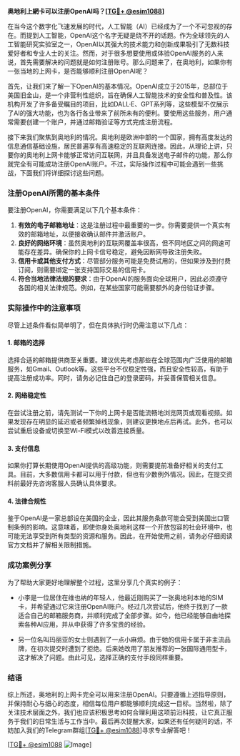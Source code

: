 **奥地利上網卡可以注册OpenAI吗？[[TG💪+ @esim1088](https://t.me/s/esim1088)]**

在当今这个数字化飞速发展的时代，人工智能（AI）已经成为了一个不可忽视的存在。而提到人工智能，OpenAI这个名字无疑是绕不开的话题。作为全球领先的人工智能研究实验室之一，OpenAI以其强大的技术能力和创新成果吸引了无数科技爱好者和专业人士的关注。然而，对于很多想要使用或体验OpenAI服务的人来说，首先需要解决的问题就是如何注册账号。那么问题来了，在奥地利，如果你有一张当地的上网卡，是否能够顺利注册OpenAI呢？

首先，让我们来了解一下OpenAI的基本情况。OpenAI成立于2015年，总部位于美国旧金山，是一个非营利性组织，旨在确保人工智能技术的安全性和普及性。该机构开发了许多备受瞩目的项目，比如DALL·E、GPT系列等，这些模型不仅展示了AI的强大功能，也为各行各业带来了前所未有的便利。要使用这些服务，用户通常需要创建一个账户，并通过邮箱验证等方式完成注册流程。

接下来我们聚焦到奥地利的情况。奥地利是欧洲中部的一个国家，拥有高度发达的信息通信基础设施，居民普遍享有高速稳定的互联网连接。因此，从理论上讲，只要你的奥地利上网卡能够正常访问互联网，并且具备发送电子邮件的功能，那么你就完全有可能成功注册OpenAI账户。不过，实际操作过程中可能会遇到一些挑战，下面我们将详细探讨这些问题。

### 注册OpenAI所需的基本条件

要注册OpenAI，你需要满足以下几个基本条件：
1. **有效的电子邮箱地址**：这是注册过程中最重要的一步。你需要提供一个真实有效的邮箱地址，以便接收确认邮件并激活账户。
2. **良好的网络环境**：虽然奥地利的互联网覆盖率很高，但不同地区之间的网速可能存在差异。确保你的上网卡信号稳定，避免因断网导致注册失败。
3. **信用卡或其他支付方式**：尽管部分服务可能是免费试用的，但如果涉及到付费订阅，则需要绑定一张支持国际交易的信用卡。
4. **符合当地法律法规的要求**：由于OpenAI的服务面向全球用户，因此必须遵守各国的相关法律规范。例如，在某些国家可能需要额外的身份验证步骤。

### 实际操作中的注意事项

尽管上述条件看似简单明了，但在具体执行时仍需注意以下几点：

#### 1. 邮箱的选择
选择合适的邮箱提供商至关重要。建议优先考虑那些在全球范围内广泛使用的邮箱服务，如Gmail、Outlook等。这些平台不仅稳定性强，而且安全性较高，有助于提高注册成功率。同时，请务必记住自己的登录密码，并妥善保管相关信息。

#### 2. 网络稳定性
在尝试注册之前，请先测试一下你的上网卡是否能流畅地浏览网页或观看视频。如果发现存在明显的延迟或者频繁掉线现象，则建议更换地点后再试。此外，也可以尝试重启设备或切换至Wi-Fi模式以改善连接质量。

#### 3. 支付信息
如果你打算长期使用OpenAI提供的高级功能，则需要提前准备好相关的支付工具。目前，大多数信用卡都可以用于付款，但也有少数例外情况。因此，在提交资料前最好先咨询客服人员确认具体要求。

#### 4. 法律合规性
鉴于OpenAI是一家总部设在美国的企业，因此其服务条款可能会受到美国出口管制条例的影响。这意味着，即使你身处奥地利这样一个开放包容的社会环境中，也可能无法享受到所有类型的资源和服务。因此，在开始使用之前，请务必仔细阅读官方文档并了解相关限制措施。

### 成功案例分享

为了帮助大家更好地理解整个过程，这里分享几个真实的例子：

- 小李是一位居住在维也纳的年轻人，他最近刚购买了一张奥地利本地的SIM卡，并希望通过它来注册OpenAI账户。经过几次尝试后，他终于找到了一款适合自己的邮箱服务商，并顺利完成了全部步骤。如今，他已经能够自由地探索各种AI应用，并从中获得了许多宝贵的经验。
  
- 另一位名叫玛丽亚的女士则遇到了一点小麻烦。由于她的信用卡属于非主流品牌，在初次提交时遭到了拒绝。后来她改用了朋友推荐的一张国际通用型卡，这才解决了问题。由此可见，选择正确的支付手段同样重要。

### 结语

综上所述，奥地利的上网卡完全可以用来注册OpenAI。只要遵循上述指导原则，并保持耐心与细心的态度，相信每位用户都能够顺利完成这一目标。当然啦，除了关注技术层面之外，我们也应该积极思考如何合理利用这项前沿科技，让它真正服务于我们的日常生活与工作当中。最后再次提醒大家，如果还有任何疑问的话，不妨加入我们的Telegram群组[[TG💪+ @esim1088](https://t.me/s/esim1088)]寻求专业解答吧！

[[TG💪+ @esim1088](https://t.me/s/esim1088) ![Image](https://i.postimg.cc/4NQfJmqS/Snipaste-2025-05-13-00-14-12.png)]